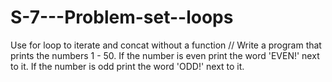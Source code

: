 # S-7---Problem-set--loops
Use for loop to iterate and concat without a function
// Write a program that prints the numbers 1 - 50. 
If the number is even print the word 'EVEN!' next to it. 
If the number is odd print the word 'ODD!' next to it.
